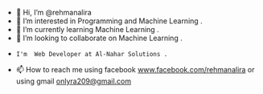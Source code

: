 - 👋 Hi, I’m @rehmanalira
- 👀 I’m interested in Programming and Machine Learning .
- 🌱 I’m currently learning Machine Learning . 
- 💞️ I’m looking to collaborate on Machine Learning . 
-     I'm  Web Developer at Al-Nahar Solutions .
- 📫 How to reach me using facebook www.facebook.com/rehmanalira or using gmail onlyra209@gmail.com 

<!---
rehmanalira/rehmanalira is a ✨ special ✨ repository because its `README.md` (this file) appears on your GitHub profile.
You can click the Preview link to take a look at your changes.
--->
